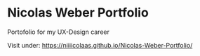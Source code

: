 # Nicolas Weber Portfolio

 Portofolio for my UX-Design career

 Visit under: <https://niiiicolaas.github.io/Nicolas-Weber-Portfolio/>
